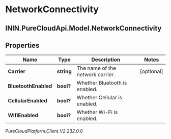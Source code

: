 # NetworkConnectivity

## ININ.PureCloudApi.Model.NetworkConnectivity

## Properties

|Name | Type | Description | Notes|
|------------ | ------------- | ------------- | -------------|
| **Carrier** | **string** | The name of the network carrier. | [optional] |
| **BluetoothEnabled** | **bool?** | Whether Bluetooth is enabled. | |
| **CellularEnabled** | **bool?** | Whether Cellular is enabled. | |
| **WifiEnabled** | **bool?** | Whether Wi-Fi is enabled. | |



_PureCloudPlatform.Client.V2 232.0.0_

